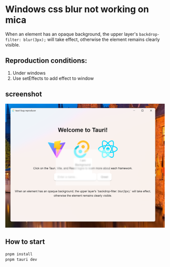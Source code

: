 # Windows css blur not working on mica

When an element has an opaque background, the upper layer's `backdrop-filter: blur(3px);` will take effect, otherwise the element remains clearly visible.

## Reproduction conditions:

1. Under windows
2. Use setEffects to add effect to window

## screenshot

![preview](./screenshot.png)

## How to start

```bash
pnpm install
pnpm tauri dev
```